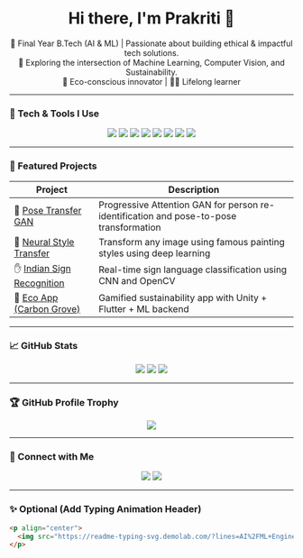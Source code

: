 <h1 align="center">Hi there, I'm Prakriti 👋</h1>

<p align="center">
🌱 Final Year B.Tech (AI & ML) | Passionate about building ethical & impactful tech solutions. <br>
🤖 Exploring the intersection of Machine Learning, Computer Vision, and Sustainability. <br>
🌿 Eco-conscious innovator | 👩‍💻 Lifelong learner
</p>

---

### 💼 Tech & Tools I Use

<p align="center">  
  <img src="https://img.shields.io/badge/Python-3670A0?style=for-the-badge&logo=python&logoColor=ffdd54"/>
  <img src="https://img.shields.io/badge/TensorFlow-FF6F00?style=for-the-badge&logo=tensorflow&logoColor=white"/>
  <img src="https://img.shields.io/badge/PyTorch-EE4C2C?style=for-the-badge&logo=pytorch&logoColor=white"/>
  <img src="https://img.shields.io/badge/OpenCV-5C3EE8?style=for-the-badge&logo=opencv&logoColor=white"/>
  <img src="https://img.shields.io/badge/Flask-000000?style=for-the-badge&logo=flask&logoColor=white"/>
  <img src="https://img.shields.io/badge/Scikit--Learn-F7931E?style=for-the-badge&logo=scikit-learn&logoColor=white"/>
  <img src="https://img.shields.io/badge/HTML5-E34F26?style=for-the-badge&logo=html5&logoColor=white"/>
  <img src="https://img.shields.io/badge/CSS3-1572B6?style=for-the-badge&logo=css3&logoColor=white"/>
</p>

---

### 🚀 Featured Projects

| Project | Description |
|--------|-------------|
| 🔁 [Pose Transfer GAN](https://github.com/prakritea/pose-transfer) | Progressive Attention GAN for person re-identification and pose-to-pose transformation |
| 🎨 [Neural Style Transfer](https://github.com/prakritea/style-transfer) | Transform any image using famous painting styles using deep learning |
| ✋ [Indian Sign Recognition](https://github.com/prakritea/sign-recognition) | Real-time sign language classification using CNN and OpenCV |
| 🌱 [Eco App (Carbon Grove)](https://github.com/prakritea/eco-app) | Gamified sustainability app with Unity + Flutter + ML backend |

---

### 📈 GitHub Stats

<p align="center">
  <img src="https://github-readme-stats.vercel.app/api?username=prakritea&show_icons=true&theme=tokyonight" />
  <img src="https://github-readme-streak-stats.herokuapp.com/?user=prakritea&theme=tokyonight" />
  <img src="https://github-readme-stats.vercel.app/api/top-langs/?username=prakritea&layout=compact&theme=tokyonight&hide=c" />
</p>

---

### 🏆 GitHub Profile Trophy

<p align="center">
  <img src="https://github-profile-trophy.vercel.app/?username=prakritea&theme=darkhub&row=1&column=6" />
</p>

---

### 🔗 Connect with Me

<p align="center">
  <a href="mailto:prakritisrishti03@gmail.com"><img src="https://img.shields.io/badge/Gmail-D14836?style=for-the-badge&logo=gmail&logoColor=white"/></a>
  <a href="https://www.linkedin.com/in/prakriti-81b6822b9/"><img src="https://img.shields.io/badge/LinkedIn-blue?style=for-the-badge&logo=linkedin&logoColor=white"/></a>
</p>

---

### ✨ Optional (Add Typing Animation Header)

```md
<p align="center">
  <img src="https://readme-typing-svg.demolab.com/?lines=AI%2FML+Engineer+%7C+Pose+Transfer+%7C+Sustainable+Tech+Builder;Love+Python+%7C+DL+%7C+OpenCV+%7C+Flask&center=true&width=500&height=45">
</p>
